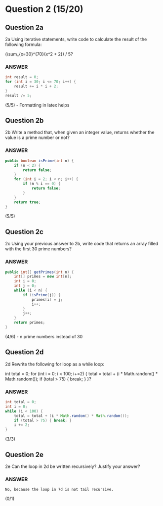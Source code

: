 # Question 2 (15/20)

## Question 2a
2a Using iterative statements, write code to calculate the result of the following formula:

(\sum_{x=30}^{70}{x^2 + 2}) / 5?

### ANSWER
```Java
int result = 0;
for (int i = 30; i <= 70; i++) {
    result += i * i + 2;
}
result /= 5;
```

(5/5) - Formatting in latex helps

## Question 2b
2b Write a method that, when given an integer value, returns whether the value is a prime number or not?

### ANSWER
```Java
public boolean isPrime(int n) {
    if (n < 2) {
        return false;
    }
    for (int i = 2; i < n; i++) {
        if (n % i == 0) {
            return false;
        }
    }
    return true;
}
```

(5/5)

## Question 2c
2c Using your previous answer to 2b, write code that returns an array filled with the first 30 prime numbers?

### ANSWER
```Java
public int[] getPrimes(int n) {
    int[] primes = new int[n];
    int i = 0;
    int j = 0;
    while (i < n) {
        if (isPrime(j)) {
            primes[i] = j;
            i++;
        }
        j++;
    }
    return primes;
}
```

(4/6) - n prime numbers instead of 30

## Question 2d
2d Rewrite the following for loop as a while loop:

int total = 0; 
for (int i = 0; i < 100; i+=2) { 
	total = total + (i * Math.random() * Math.random()); 
	if (total > 75) { break; } 
}?

### ANSWER
```Java
int total = 0; 
int i = 0; 
while (i < 100) { 
	total = total + (i * Math.random() * Math.random()); 
	if (total > 75) { break; } 
	i += 2; 
}
```

(3/3)

## Question 2e
2e Can the loop in 2d be written recursively? Justify your answer?

### ANSWER
```
No, because the loop in 7d is not tail recursive.
```

(0/1)
